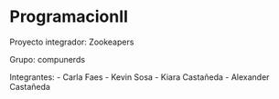 # ProgramacionII

Proyecto integrador: Zookeapers

Grupo: compunerds

Integrantes:
             - Carla Faes
             - Kevin Sosa
             - Kiara Castañeda
             - Alexander Castañeda
